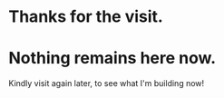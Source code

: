 
# Thanks for the visit.

# Nothing remains here now.

Kindly visit again later, to see what I'm building now!
